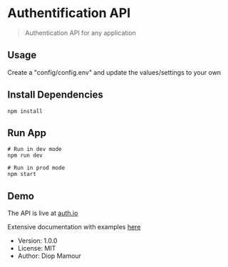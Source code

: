 # Authentification API

> Authentication API for any application

## Usage

Create a "config/config.env" and update the values/settings to your own

## Install Dependencies

```
npm install
```

## Run App

```
# Run in dev mode
npm run dev

# Run in prod mode
npm start
```

## Demo

The API is live at [auth.io](https://auth.io)

Extensive documentation with examples [here](https://documenter.getpostman.com/view/17571014/UVXeqxZf)

- Version: 1.0.0
- License: MIT
- Author: Diop Mamour
